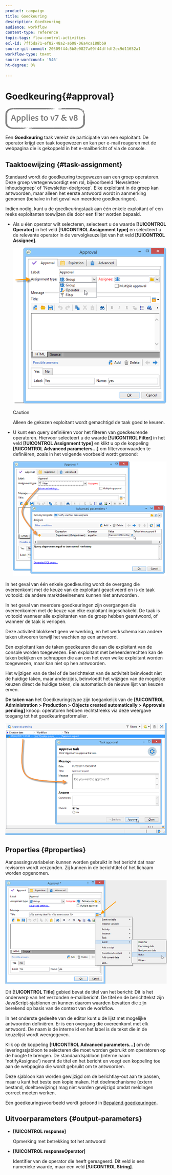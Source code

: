 ```yaml
---
product: campaign
title: Goedkeuring
description: Goedkeuring
audience: workflow
content-type: reference
topic-tags: flow-control-activities
exl-id: 7ff5da71-ef82-48a2-a608-06a4ca188bb9
source-git-commit: 20509f44c5b8e0827a09f44dffdf2ec9d11652a1
workflow-type: tm+mt
source-wordcount: '546'
ht-degree: 0%

---
```


# Goedkeuring{#approval}

![](../../assets/common.svg)

Een **Goedkeuring** taak vereist de participatie van een exploitant. De operator krijgt een taak toegewezen en kan per e-mail reageren met de webpagina die is gekoppeld in het e-mailbericht of via de console.

## Taaktoewijzing {#task-assignment}

Standaard wordt de goedkeuring toegewezen aan een groep operatoren. Deze groep vertegenwoordigt een rol, bijvoorbeeld &#39;Newsletter-inhoudsgroep&#39; of &#39;Newsletter-doelgroep&#39;. Elke exploitant in de groep kan antwoorden, maar alleen het eerste antwoord wordt in aanmerking genomen (behalve in het geval van meerdere goedkeuringen).

Indien nodig, kunt u de goedkeuringstaak aan één enkele exploitant of een reeks exploitanten toewijzen die door een filter worden bepaald.

* Als u één operator wilt selecteren, selecteert u de waarde **[!UICONTROL Operator]** in het veld **[!UICONTROL Assignment type]** en selecteert u de relevante operator in de vervolgkeuzelijst van het veld **[!UICONTROL Assignee]**.

   ![](assets/s_advuser_validation_box_assign.png)

   >[!CAUTION]
   >
   >Alleen de gekozen exploitant wordt gemachtigd de taak goed te keuren.

* U kunt een query definiëren voor het filteren van goedkeurende operatoren. Hiervoor selecteert u de waarde **[!UICONTROL Filter]** in het veld **[!UICONTROL Assignment type]** en klikt u op de koppeling **[!UICONTROL Advanced parameters...]** om filtervoorwaarden te definiëren, zoals in het volgende voorbeeld wordt getoond:

   ![](assets/s_advuser_validation_box_filter.png)

In het geval van één enkele goedkeuring wordt de overgang die overeenkomt met de keuze van de exploitant geactiveerd en is de taak voltooid: de andere marktdeelnemers kunnen niet antwoorden .

In het geval van meerdere goedkeuringen zijn overgangen die overeenkomen met de keuze van elke exploitant ingeschakeld. De taak is voltooid wanneer alle exploitanten van de groep hebben geantwoord, of wanneer de taak is verlopen.

Deze activiteit blokkeert geen verwerking, en het werkschema kan andere taken uitvoeren terwijl het wachten op een antwoord.

Een exploitant kan de taken goedkeuren die aan die exploitant van de console worden toegewezen. Een exploitant met beheerderrechten kan de taken bekijken en schrappen die aan om het even welke exploitant worden toegewezen, maar kan niet op hen antwoorden.

Het wijzigen van de titel of de berichttekst van de activiteit beïnvloedt niet de huidige taken, maar anderzijds, beïnvloedt het wijzigen van de mogelijke keuzen direct de huidige taken, die automatisch de nieuwe lijst van keuzen erven.

**De taken van** het Goedkeuringstype zijn toegankelijk van de  **[!UICONTROL Administration > Production > Objects created automatically > Approvals pending]** knoop: operatoren hebben rechtstreeks via deze weergave toegang tot het goedkeuringsformulier.

![](assets/s_advuser_validation_from_console.png)

## Properties {#properties}

Aanpassingsvariabelen kunnen worden gebruikt in het bericht dat naar revisoren wordt verzonden. Zij kunnen in de berichttitel of het lichaam worden opgenomen.

![](assets/edit_validation.png)

Dit **[!UICONTROL Title]** gebied bevat de titel van het bericht: Dit is het onderwerp van het verzonden e-mailbericht. De titel en de berichttekst zijn JavaScript-sjablonen en kunnen daarom waarden bevatten die zijn berekend op basis van de context van de workflow.

In het onderste gedeelte van de editor kunt u de lijst met mogelijke antwoorden definiëren. Er is een overgang die overeenkomt met elk antwoord. De naam is de interne id en het label is de tekst die in de keuzelijst wordt weergegeven.

Klik op de koppeling **[!UICONTROL Advanced parameters...]** om de leveringssjabloon te selecteren die moet worden gebruikt om operatoren op de hoogte te brengen. De standaardsjabloon (interne naam &#39;notifyAssignee&#39;) neemt de titel en het bericht en voegt een koppeling toe aan de webpagina die wordt gebruikt om te antwoorden.

Deze sjabloon kan worden gewijzigd om de berichtlay-out aan te passen, maar u kunt het beste een kopie maken. Het doelmechanisme (extern bestand, doeltoewijzing) mag niet worden gewijzigd omdat meldingen correct moeten werken.

Een goedkeuringsvoorbeeld wordt getoond in [Bepalend goedkeuringen](defining-approvals.md).

## Uitvoerparameters {#output-parameters}

* **[!UICONTROL response]**

   Opmerking met betrekking tot het antwoord

* **[!UICONTROL responseOperator]**

   Identifier van de operator die heeft gereageerd. Dit veld is een numerieke waarde, maar een veld **[!UICONTROL String]**.
